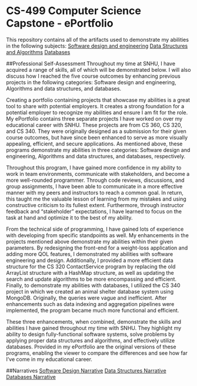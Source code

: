 # CS-499 Computer Science Capstone - ePortfolio
This repository contains all of the artifacts used to demonstrate my abilities in the following subjects: 
[Software design and engineering](https://github.com/kevincaverly/CS-499/blob/main/CS360%20Project%20ENHANCED.zip)
[Data Structures and Algorithms](https://github.com/kevincaverly/CS-499/blob/main/ContactServiceTestEnhanced.java)
[Databases](https://github.com/kevincaverly/CS-499/tree/main/CS%20340%20Enhanced)

##Professional Self-Assessment
Throughout my time at SNHU, I have acquired a range of skills, all of which will be demonstrated below. I will also discuss how I reached the five course outcomes by enhancing previous projects in the following categories: Software design and engineering, Algorithms and data structures, and databases. 

Creating a portfolio containing projects that showcase my abilities is a great tool to share with potential employers. It creates a strong foundation for a potential employer to recognize my abilities and ensure I am fit for the role. My ePortfolio contains three separate projects I have worked on over my educational career with SNHU. These projects are from CS 360, CS 320, and CS 340. They were originally designed as a submission for their given course outcomes, but have since been enhanced to serve as more visually appealing, efficient, and secure applications. As mentioned above, these programs demonstrate my abilities in three categories: Software design and engineering, Algorithms and data structures, and databases, respectively.  

Throughout this program, I have gained more confidence in my ability to work in team environments, communicate with stakeholders, and become a more well-rounded programmer. Through code reviews, discussions, and group assignments, I have been able to communicate in a more effective manner with my peers and instructors to reach a common goal. In return, this taught me the valuable lesson of learning from my mistakes and using constructive criticism to its fullest extent. Furthermore, through instructor feedback and “stakeholder” expectations, I have learned to focus on the task at hand and optimize it to the best of my ability. 

From the technical side of programming, I have gained lots of experience with developing from specific standpoints as well. My enhancements in the projects mentioned above demonstrate my abilities within their given parameters. By redesigning the front-end for a weight-loss application and adding more QOL features, I demonstrated my abilities with software engineering and design. Additionally, I provided a more efficient data structure for the CS 320 ContactService program by replacing the old ArrayList structure with a HashMap structure, as well as updating the search and update algorithms to be more encompassing and efficient. Finally, to demonstrate my abilities with databases, I utilized the CS 340 project in which we created an animal shelter database system using MongoDB. Originally, the queries were vague and inefficient. After enhancements such as data indexing and aggregation pipelines were implemented, the program became much more functional and efficient. 

These three enhancements, when combined, demonstrate the skills and abilities I have gained throughout my time with SNHU. They highlight my ability to design fully-functional software systems, solve problems by applying proper data structures and algorithms, and effectively utilize databases. Provided in my ePortfolio are the original versions of these programs, enabling the viewer to compare the differences and see how far I’ve come in my educational career. 

##Narratives
[Software Design Narrative](https://github.com/kevincaverly/CS-499/blob/main/Milestone%20two%20Narrative.docx)
[Data Structures Narrative](https://github.com/kevincaverly/CS-499/blob/main/4-2%20Milestone%20Narrative.docx)
[Databases Narrative](https://github.com/kevincaverly/CS-499/blob/main/5-2%20Milestone%20Narrative.docx)

